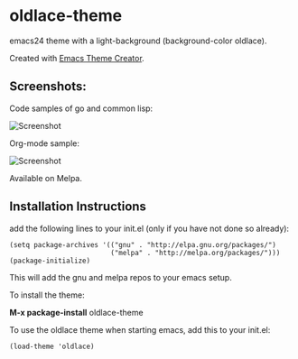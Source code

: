 oldlace-theme
=============

emacs24 theme with a light-background (background-color oldlace).

Created with [Emacs Theme Creator](http://emacs-theme-creator.appspot.com).

Screenshots:
------------

Code samples of go and common lisp:

![Screenshot](https://github.com/mswift42/oldlace-theme/raw/master/screengolisp.png)

Org-mode sample:

![Screenshot](https://github.com/mswift42/oldlace-theme/raw/master/screenorg.png)

Available on Melpa.

Installation Instructions
-------------------------

add the following lines to your init.el (only if you have not done so already):

    (setq package-archives '(("gnu" . "http://elpa.gnu.org/packages/")
                             ("melpa" . "http://melpa.org/packages/")))
    (package-initialize)



This will add the gnu and melpa repos to your emacs setup.

To install the theme:

**M-x package-install** oldlace-theme


To use the oldlace theme when starting emacs, add this to your init.el:

    (load-theme 'oldlace)
